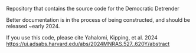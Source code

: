 Repository that contains the source code for the Democratic Detrender

Better documentation is in the process of being constructed, and should be released ~early 2024.

If you use this code, please cite Yahalomi, Kipping, et al. 2024
https://ui.adsabs.harvard.edu/abs/2024MNRAS.527..620Y/abstract
